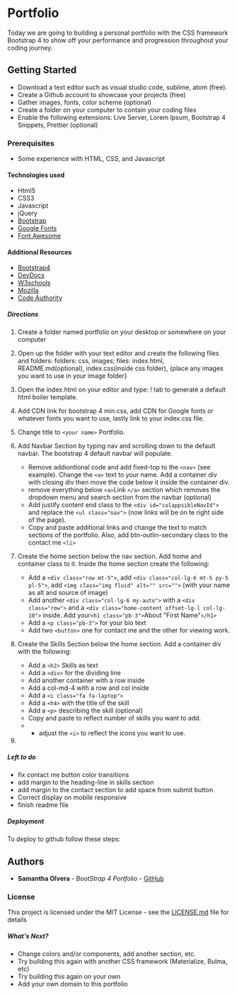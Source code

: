 # Portfolio
Today we are going to building a personal portfolio with the CSS framework Bootstrap 4 to show off your performance and progression throughout your coding journey. 

## Getting Started
- Download a text editor such as visual studio code, sublime, atom (free).
- Create a Github account to showcase your projects (free)
- Gather images, fonts, color scheme (optional)
- Create a folder on your computer to contain your coding files
- Enable the following extensions: Live Server, Lorem Ipsum, Bootstrap 4 Snippets, Prettier (optional)

### Prerequisites
- Some experience with HTML, CSS, and Javascript

#### Technologies used
- Html5
- CSS3
- Javascript
- jQuery
- [Bootstrap](https://getbootstrap.com/)
- [Google Fonts](https://fonts.google.com/)
- [Font Awesome](https://fontawesome.com/)


#### Additional Resources
- [Bootstrap4](https://getbootstrap.com/)
- [DevDocs](https://devdocs.io/)
- [W3schools](https://www.w3schools.com/)
- [Mozilla](https://developer.mozilla.org/en-US/)
- [Code Authority](https://www.codeauthority.com/Blog/Entry/best-css-frameworks-2019)


<!-- Add stuff below for portfolio -->

##### Directions

1. Create a folder named portfolio on your desktop or somewhere on your computer

2. Open up the folder with your text editor and create the following files and folders: 
folders: css, images; files: index.html, README.md(optional), index.css(inside css folder), {place any images you want to use in your image folder}

3. Open the index.html on your editor and type: ! tab to generate a default html boiler template. 

4. Add CDN link for bootstrap 4 min.css, add CDN for Google fonts or whatever fonts you want to use, lastly link to your index.css file. 

5. Change title to ```<your name>``` Portfolio.

6. Add Navbar Section by typing nav and scrolling down to the default navbar. The bootstrap 4 default navbar will populate. 
    - Remove addiontional code and add fixed-top to the ```<nav>``` (see example). Change the ```<a>``` text to your name. Add a container div with closing div then move the code below it inside the container div. 
    - remove everything below ```<a>```Link ```</a>``` section which removes the dropdown menu and search section from the navbar (optional)
    - Add justify content end class to the ```<div id="colappsibleNavId">``` and replace the ```<ul class="nav">``` (now links will be on te right side of the page).
    - Copy and paste additional links and change the text to match sections of the portfolio. Also, add btn-outlin-secondary class to the contact me ```<li>```
7. Create the home section below the nav section. Add home and container class to it. Inside the home section create the following:
    - Add a ```<div class="row mt-5">```, add ```<div class="col-lg-6 mt-5 py-5 pl-5">```, add ```<img class="img fluid" alt="" src="">``` (with your name as alt and source of image)
    - Add another ```<div class="col-lg-6 my-auto">``` with a ```<div class="row">``` and a ```<div class="home-content offset-lg-l col-lg-10">``` inside. Add your```<h1 class="pb-3">```About "First Name"```</h1>```
    - Add a ```<p class="pb-3">``` for your bio text
    - Add two ```<button>``` one for contact me and the other for viewing work.

8. Create the Skills Section below the home section. Add a container div with the following:
    - Add a ```<h2>``` Skills as text
    - Add a ```<div>``` for the dividing line
    - Add another container with a row inside
    - Add a col-md-4 with a row and col inside
    - Add a ```<i class="fa fa-laptop">```
    - Add a ```<h4>``` with the title of the skill
    - Add a ```<p>``` describing the skill (optional)
    - Copy and paste to reflect number of skills you want to add.
    - * adjust the ```<i>``` to reflect the icons you want to use.
9. 

##### Left to do
- fix contact me button color transitions
- add margin to the heading-line in skills section
- add margin to the contact section to add space from submit button
- Correct display on mobile responsive
- finish readme file


##### Deployment

To deploy to github follow these steps: 

## Authors

* **Samantha Olvera** - *BootStrap 4 Portfolio* - [GitHub](https://github.com/smolvera)

### License

This project is licensed under the MIT License - see the [LICENSE.md](LICENSE.md) file for details

##### What's Next?

* Change colors and/or components, add another section, etc.
* Try building this again with another CSS framework (Materialize, Bulma, etc)
* Try building this again on your own
* Add your own domain to this portfolio
